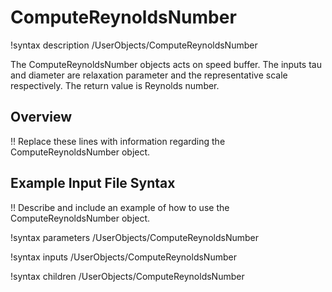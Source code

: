 # ComputeReynoldsNumber

!syntax description /UserObjects/ComputeReynoldsNumber

The ComputeReynoldsNumber objects acts on speed buffer. The inputs tau and diameter are relaxation parameter and the representative scale respectively. The return value is Reynolds number.

## Overview

!! Replace these lines with information regarding the ComputeReynoldsNumber object.

## Example Input File Syntax

!! Describe and include an example of how to use the ComputeReynoldsNumber object.

!syntax parameters /UserObjects/ComputeReynoldsNumber

!syntax inputs /UserObjects/ComputeReynoldsNumber

!syntax children /UserObjects/ComputeReynoldsNumber
